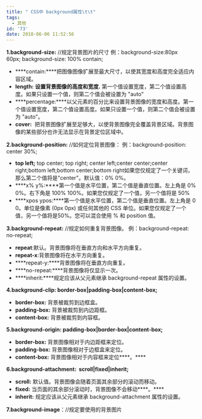 ```yaml
---
title: " CSS中 background属性\t\t"
tags:
  - 其他
id: '73'
date: 2018-06-06 11:52:56
---
```


****1.background-size:**** //规定背景图片的尺寸 例：background-size:80px 60px; background-size: 100% contain;

*   ****contain:****把图像图像扩展至最大尺寸，以使其宽度和高度完全适应内容区域。
*   ****length:**** __设置背景图像的高度和宽度.__ 第一个值设置宽度，第二个值设置高度。如果只设置一个值，则第二个值会被设置为 "auto"
*   ****percentage:****以父元素的百分比来设置背景图像的宽度和高度。第一个值设置宽度，第二个值设置高度。如果只设置一个值，则第二个值会被设置为 "auto"。
*   ****cover:****  把背景图像扩展至足够大，以使背景图像完全覆盖背景区域。背景图像的某些部分也许无法显示在背景定位区域中。

****2.background-position:**** //如何定位背景图像： 例：background-position: center 30%;

*   ****top left;**** top center; top right; center left;center center;center right;bottom left;bottom center;bottom right如果您仅规定了一个关键词，那么第二个值将是"center"。默认值：0% 0%。
*   ****x% y%:****第一个值是水平位置，第二个值是垂直位置。左上角是 0% 0%。右下角是 100% 100%。如果您仅规定了一个值，另一个值将是 50%
*   ****xpos ypos:****第一个值是水平位置，第二个值是垂直位置。左上角是 0 0。单位是像素 (0px 0px) 或任何其他的 CSS 单位。如果您仅规定了一个值，另一个值将是50%。您可以混合使用 % 和 position 值。

****3.background-repeat:**** //规定如何重复背景图像。 例：background-repeat: no-repeat;

*   ****repeat****:默认。背景图像将在垂直方向和水平方向重复。
*   ****repeat-x****:背景图像将在水平方向重复。
*   ****repeat-y:****背景图像将在垂直方向重复。
*   ****no-repeat:****背景图像将仅显示一次。
*   ****inherit:****规定应该从父元素继承 background-repeat 属性的设置。

****4.background-clip: border-box|padding-box|content-box;****

*   ****border-box:**** 背景被裁剪到边框盒。
*   ****padding-box:**** 背景被裁剪到内边距框。
*   ****content-box:**** 背景被裁剪到内容框。

****5.background-origin: padding-box|border-box|content-box;****

*   ****border-box:**** 背景图像相对于内边距框来定位。
*   ****padding-box:**** 背景图像相对于边框盒来定位。
*   ****content-box:**** 背景图像相对于内容框来定位****。****

****6.background-attachment:  scroll|fixed|inherit;****

*   ****scroll:**** 默认值。背景图像会随着页面其余部分的滚动而移动。
*   ****fixed:**** 当页面的其余部分滚动时，背景图像不会移动****。****
*   ****inherit:**** 规定应该从父元素继承 background-attachment 属性的设置。

**7.background-image**：//规定要使用的背景图片